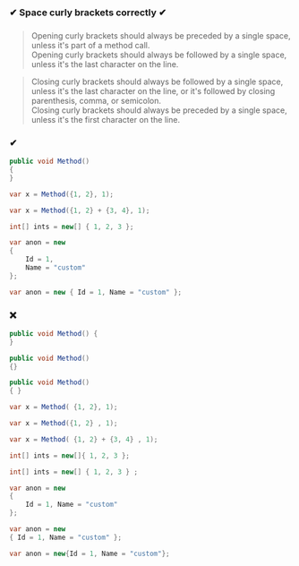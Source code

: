 ### ✔ Space curly brackets correctly ✔
###

> Opening curly brackets should always be preceded by a single space, unless it's part of a method call.  
> Opening curly brackets should always be followed by a single space, unless it's the last character on the line.  

> Closing curly brackets should always be followed by a single space, unless it's the last character on the line, or it's followed by closing parenthesis, comma, or semicolon.  
> Closing curly brackets should always be preceded by a single space, unless it's the first character on the line.

### ✔
``` csharp
public void Method()
{
}
```
``` csharp
var x = Method({1, 2}, 1);
```
``` csharp
var x = Method({1, 2} + {3, 4}, 1);
```
``` csharp
int[] ints = new[] { 1, 2, 3 };
```
``` csharp
var anon = new
{
    Id = 1,
    Name = "custom"
};
```
``` csharp
var anon = new { Id = 1, Name = "custom" };
```

### ❌ 
``` csharp
public void Method() {
}
```
``` csharp
public void Method()
{}
```
``` csharp
public void Method()
{ }
```
``` csharp
var x = Method( {1, 2}, 1);
```
``` csharp
var x = Method({1, 2} , 1);
```
``` csharp
var x = Method( {1, 2} + {3, 4} , 1);
```
``` csharp
int[] ints = new[]{ 1, 2, 3 };
```
``` csharp
int[] ints = new[] { 1, 2, 3 } ;
```
``` csharp
var anon = new
{
    Id = 1, Name = "custom"
};
```
``` csharp
var anon = new
{ Id = 1, Name = "custom" };
```
``` csharp
var anon = new{Id = 1, Name = "custom"};
```
